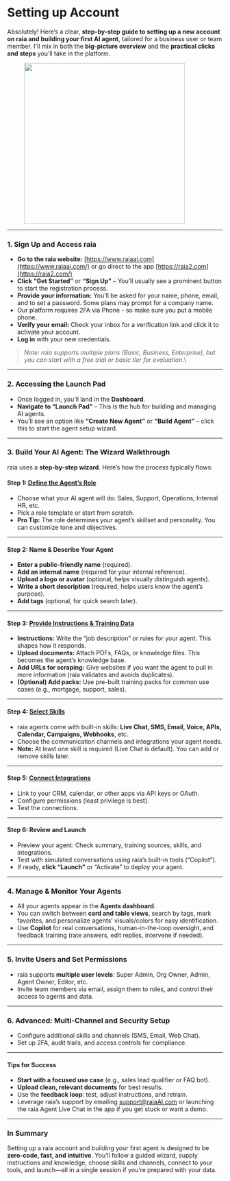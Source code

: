 # Setting up Account

Absolutely! Here’s a clear, **step-by-step guide to setting up a new account on raia and building your first AI agent**, tailored for a business user or team member. I'll mix in both the **big-picture overview** and the **practical clicks and steps** you’ll take in the platform.

<figure><img src="../.gitbook/assets/Screenshot 2025-07-19 at 2.50.06 PM.png" alt="" width="375"><figcaption></figcaption></figure>

***

### 1. **Sign Up and Access raia**

* **Go to the raia website:** [https://www.raiaai.com](https://www.raiaai.com/) or go direct to the app [https://raia2.com](https://raia2.com/)
* **Click “Get Started”** or **“Sign Up”** – You’ll usually see a prominent button to start the registration process.
* **Provide your information:** You’ll be asked for your name, phone, email, and to set a password. Some plans may prompt for a company name.
* Our platform requires 2FA via Phone - so make sure you put a mobile phone.
* **Verify your email:** Check your inbox for a verification link and click it to activate your account.
* **Log in** with your new credentials.

> _Note: raia supports multiple plans (Basic, Business, Enterprise), but you can start with a free trial or basic tier for evaluation._\
>

***

### 2. **Accessing the Launch Pad**

* Once logged in, you’ll land in the **Dashboard**.
* **Navigate to “Launch Pad”** – This is the hub for building and managing AI agents.
* You’ll see an option like **“Create New Agent”** or **“Build Agent”** – click this to start the agent setup wizard.

***

### 3. **Build Your AI Agent: The Wizard Walkthrough**

raia uses a **step-by-step wizard**. Here’s how the process typically flows:

#### **Step 1:** [**Define the Agent’s Role**](../launch-plan/ai-agent-roles/)

* Choose what your AI agent will do: Sales, Support, Operations, Internal HR, etc.
* Pick a role template or start from scratch.
* **Pro Tip:** The role determines your agent’s skillset and personality. You can customize tone and objectives.

***

#### **Step 2: Name & Describe Your Agent**

* **Enter a public-friendly name** (required).
* **Add an internal name** (required for your internal reference).
* **Upload a logo or avatar** (optional, helps visually distinguish agents).
* **Write a short description** (required, helps users know the agent’s purpose).
* **Add tags** (optional, for quick search later).

***

#### **Step 3:** [**Provide Instructions & Training Data**](agent-management/agent-training-tab.md)

* **Instructions:** Write the “job description” or rules for your agent. This shapes how it responds.
* **Upload documents:** Attach PDFs, FAQs, or knowledge files. This becomes the agent’s knowledge base.
* **Add URLs for scraping:** Give websites if you want the agent to pull in more information (raia validates and avoids duplicates).
* **(Optional) Add packs:** Use pre-built training packs for common use cases (e.g., mortgage, support, sales).

***

#### **Step 4:** [**Select Skills**](../ai-agent-skills/)

* raia agents come with built-in skills: **Live Chat, SMS, Email, Voice, APIs, Calendar, Campaigns, Webhooks**, etc.
* Choose the communication channels and integrations your agent needs.
* **Note:** At least one skill is required (Live Chat is default). You can add or remove skills later.

***

#### **Step 5:** [**Connect Integrations**](../integration/)

* Link to your CRM, calendar, or other apps via API keys or OAuth.
* Configure permissions (least privilege is best).
* Test the connections.

***

#### **Step 6: Review and Launch**

* Preview your agent: Check summary, training sources, skills, and integrations.
* Test with simulated conversations using raia’s built-in tools (“Copilot”).
* If ready, **click “Launch”** or “Activate” to deploy your agent.

***

### 4. **Manage & Monitor Your Agents**

* All your agents appear in the **Agents dashboard**.
* You can switch between **card and table views**, search by tags, mark favorites, and personalize agents’ visuals/colors for easy identification.
* Use **Copilot** for real conversations, human-in-the-loop oversight, and feedback training (rate answers, edit replies, intervene if needed).

***

### 5. **Invite Users and Set Permissions**

* raia supports **multiple user levels**: Super Admin, Org Owner, Admin, Agent Owner, Editor, etc.
* Invite team members via email, assign them to roles, and control their access to agents and data.

***

### 6. **Advanced: Multi-Channel and Security Setup**

* Configure additional skills and channels (SMS, Email, Web Chat).
* Set up 2FA, audit trails, and access controls for compliance.

***

#### **Tips for Success**

* **Start with a focused use case** (e.g., sales lead qualifier or FAQ bot).
* **Upload clean, relevant documents** for best results.
* Use the **feedback loop**: test, adjust instructions, and retrain.
* Leverage raia’s support by emailing support@raiaAI.com or launching the raia Agent Live Chat in the app if you get stuck or want a demo.

***

### **In Summary**

Setting up a raia account and building your first agent is designed to be **zero-code, fast, and intuitive**. You’ll follow a guided wizard, supply instructions and knowledge, choose skills and channels, connect to your tools, and launch—all in a single session if you’re prepared with your data.

&#x20;
